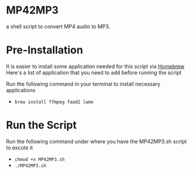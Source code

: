 # MP42MP3

a shell script to convert MP4 audio to MP3.

# Pre-Installation
It is easier to install some application needed for this script via [Homebrew](http://brew.sh/)
Here's a list of application that you need to add before running the script

Run the following command in your terminal to install necessary applications
- `brew install ffmpeg faad2 lame`

# Run the Script
Run the following command under where you have the MP42MP3.sh script to excute it
- `chmod +x MP42MP3.sh`
- `./MP42MP3.sh`
